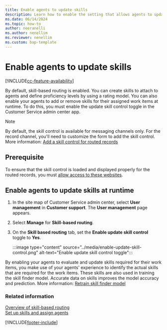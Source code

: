 ```yaml
---
title: Enable agents to update skills
description: Learn how to enable the setting that allows agents to update skills at runtime.
ms.date: 06/14/2024
ms.topic: how-to
author: neeranelli
ms.author: nenellim
ms.reviewer: nenellim
ms.custom: bap-template
---
```


# Enable agents to update skills

[!INCLUDE[cc-feature-availability](../../includes/cc-feature-availability.md)]

By default, skill-based routing is enabled. You can create skills to attach to agents and define proficiency levels by using a rating model. You can also enable your agents to add or remove skills for their assigned work items at runtime. To do this, you must enable the update skill control toggle in the Customer Service admin center app.

> [!NOTE]
> By default, the skill control is available for messaging channels only. For the record channel, you'll need to customize the form to add the skill control. More information: [Add a skill control for routed records](../develop/add-skill-control.md)

## Prerequisite

To ensure that the skill control is loaded and displayed properly for the routed records, you must [allow access to these websites](../implement/system-requirements-omnichannel.md#allow-access-to-websites).

## Enable agents to update skills at runtime

1. In the site map of Customer Service admin center, select **User management** in **Customer support**. The **User management** page appears.

1. Select **Manage** for **Skill-based routing**.

1. On the **Skill based routing** tab, set the **Enable update skill control** toggle to **Yes**.

   :::image type="content" source="../media/enable-update-skill-control.png" alt-text="Enable update skill control toggle":::

By enabling your agents to evaluate and update skills required for their work items, you make use of your agents' experience to identify the actual skills that are required for the work items. These skills are also used in training the skill finder model. Accurate data on skills improves the model accuracy and prediction. More information: [Retrain skill finder model](set-up-isf-model.md#retrain-the-model-iteratively)

### Related information

[Overview of skill-based routing](overview-skill-work-distribution.md)  
[Set up skills and assign agents](setup-skills-assign-agents.md)  


[!INCLUDE[footer-include](../../includes/footer-banner.md)]
